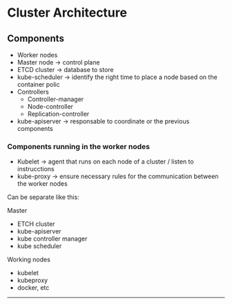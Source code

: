 # Cluster Architecture

## Components
- Worker nodes
- Master node -> control plane
- ETCD cluster -> database to store
- kube-scheduler -> identify the right time to place a node based on the container polic
- Controllers
  - Controller-manager
  - Node-controller
  - Replication-controller
- kube-apiserver -> responsable to coordinate or the previous components 

### Components running in the worker nodes
- Kubelet -> agent that runs on each node of a cluster / listen to instrucctions
- kube-proxy -> ensure necessary rules for the communication between the worker nodes 


Can be separate like this:

Master
- ETCH cluster
- kube-apiserver
- kube controller manager
- kube scheduler

Working nodes
- kubelet
- kubeproxy
- docker, etc

---


